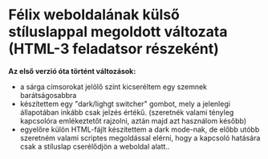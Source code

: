 # **Félix weboldalának külső stíluslappal megoldott változata (HTML-3 feladatsor részeként)**

**Az első verzió óta történt változások:**

* a sárga címsorokat jelölő színt kicseréltem egy szemnek barátságosabbra
* készítettem egy "dark/lighgt switcher" gombot, mely a jelenlegi állapotában inkább csak jelzés értékű. (szeretnék valami tényleg kapcsolóra emlékeztetőt rajzolni, aztán majd azt használom később)
* egyelőre külön HTML-fájlt készítettem a dark mode-nak, de előbb utóbb szeretném valami scriptes megoldással elérni, hogy a kapcsoló hatására csak a stíluslap cserélődjön a weboldal alatt..